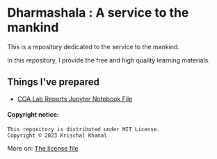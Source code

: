 # Dharmashala : A service to the mankind

This is a repository dedicated to the service to the mankind.

In this repository, I provide the free and high quality learning materials.

## Things I've prepared
* [COA Lab Reports Jupyter Notebook File](COA/COA_all_labs.ipynb)

#### Copyright notice:
```
This repository is distributed under MIT License.
Copyright © 2023 Krischal Khanal
```
More on: [The license file](LICENSE)
